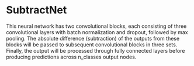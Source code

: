 # SubtractNet

This neural network has two convolutional blocks, each consisting of three convolutional layers with batch normalization and dropout, followed by max pooling. The absolute difference (subtraction) of the outputs from these blocks will be passed to subsequent convolutional blocks in three sets. Finally, the output will be processed through fully connected layers before producing predictions across n_classes output nodes.